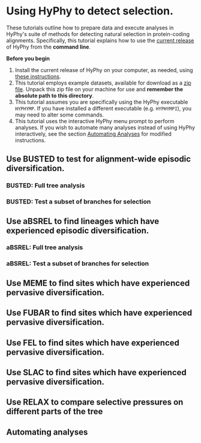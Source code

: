 Using HyPhy to detect selection.
=================================


These tutorials outline how to prepare data and execute analyses in HyPhy's suite of methods for detecting natural selection in protein-coding alignments. Specifically, this tutorial explains how to use the [current release](https://github.com/veg/hyphy/releases) of HyPhy from the **command line**. 

__Before you begin__


1. Install the current release of HyPhy on your computer, as needed, using [these instructions](../installation.md).
2. This tutorial employs example datasets, available for download as a [zip file](https://github.com/veg/hyphy-site/blob/master/docs/tutorials/files/tutorial_data.zip?raw=true). Unpack this zip file on your machine for use and **remember the absolute path to this directory**.
3. This tutorial assumes you are specifically using the HyPhy executable `HYPHYMP`. If you have installed a different executable (e.g. `HYPHYMPI`), you may need to alter some commands.
4. This tutorial uses the interactive HyPhy menu prompt to perform analyses. If you wish to automate many analyses instead of using HyPhy interactively, see the section [Automating Analyses](./current-release-tutorial/#automating-analyses) for modified instructions.




## Use BUSTED to test for alignment-wide episodic diversification.




### BUSTED: Full tree analysis

### BUSTED: Test a subset of branches for selection



## Use aBSREL to find lineages which have experienced episodic diversification.



### aBSREL: Full tree analysis
### aBSREL: Test a subset of branches for selection

## Use MEME to find sites which have experienced pervasive diversification.



## Use FUBAR to find sites which have experienced pervasive diversification.



## Use FEL to find sites which have experienced pervasive diversification.



## Use SLAC to find sites which have experienced pervasive diversification.



## Use RELAX to compare selective pressures on different parts of the tree



## Automating analyses














<!---------------- BELOW THIS LINE ARE OLD TUTORIALS ---------------->
<!--
__Notation__

Throughout the tutorial, we will use the following notation:

1. `filename` refers to a file on your computer and/or local file system. In general, HyPhy requires that *absolute paths* be specified for files.
2. **Option** refers to an analysis option that you will select when prompted by HyPhy.
3. *Menu item* refers to a menu option you will select in the Mac OS X or Windows GUI (Graphical User Interface) version of HyPhy,
or a command line you will supply in terminal with the command line version of HyPhy.
4. <tt>X</tt> refers to a model parameter X.
5. The following formatting denotes text output to the screen by HyPhy.

```
[BUSTED] Selected 35 branches as the test (foreground) set: RABENSBURG_ISOLATE,WNFCG,SPU116_89,Node11,Node9,KUNCG,Node8,..
[BUSTED] Obtaining initial branch lengths under the GTR model
[BUSTED] Log(L) = -7745.475588071066
[BUSTED] Fitting the unconstrained branch-site model
```



## Estimate a single alignment-wide &omega;.


For this example, we will use HyPhy to estimate a single alignment-wide $\omega$ for the example dataset `WestNileVirus_NS3.fas`. You can examine the contents of this file in a text editor. It contains a FASTA-formatted multiple sequence alignment followed by a corresponding newick-formatted tree.
    
1. Launch HyPhy from the command line by entering `HYPHYMP`. Provide the following options to the menu prompts:
    1. Enter `1` to select `Basic Analyses`.
    2. Enter `1` to select `Analyze codon data with a variety of standard models using a given tree.`
    3. Enter `1` to select the Universal genetic code.
    4. Enter the **absolute path** to your alignment file: `/path/to/downloaded/example/files/WestNileVirus_NS3.fas`.      
    5. This screen shows a variety of model options to fit to this dataset. We will use HyPhy's preferred model [MG94xREV](../methods/general.md). Select this option by entering `MG94CUSTOMCF3X4`.
    6. Enter `2`, which tells HyPhy that the estimated $\omega$ should be shared across the entire alignment tree.
    7. Enter the string `012345`, which tells HyPhy to use the GTR mutation model in the MG94 model.
    8. Enter `Y` to confirm that HyPhy should use the tree provided in the alignment file.
    9. Enter `Estimate` to tell HyPhy to use maximum likelihood to estimate and optimize branch lengths on the provided tree.
    
2. HyPhy will now perform your analysis, which should take several minutes (depending on your computer). 
    
3. Once the analysis has completed, output that looks like this will appear:
```
______________RESULTS______________
Log Likelihood = -6413.50468184347;
Shared Parameters:
R=0.008557848966878849
GT=0.2303600815210618
CT=1.979989664067556
CG=0.02076764883647483
AC=0.2428440082030551
AT=0.3056061615274677

Tree givenTree=((((((HNY1999:0.001101787189557129,NY99_EQHS:0.00108698796444847)Node6:0,NY99_FLAMINGO:0)Node5:0,MEX03:0.003274397587748566)Node4:0.001043699094072735,IS_98:0.002238969679775947)Node3:0.0108106327401535,PAH001:0.009947231998139823)Node2:0.006480815229843424,AST99:0.01679372620666718,((((RABENSBURG_ISOLATE:1.05102590132809,(WNFCG:0.01053193289945618,SPU116_89:0.00569613982107767)Node19:0.507068944265484)Node17:0.5772661357618611,KUNCG:0.08756311980263866)Node16:0.06947527827356371,(ETHAN4766:0.02385184540957046,(CHIN_01:0.01206163326344818,EG101:0.01506055273715259)Node25:0.007681688497219724)Node23:0.003442808476468687)Node15:0.01851421610241251,(((ITALY_1998_EQUINE:0.009037431851104481,PAAN001:0.007872553578665653)Node30:0.002694356278175029,(RO97_50:0.001642931262019352,VLG_4:0.00108305411902561)Node33:0.002794580801147744)Node29:0.0007243769694723316,KN3829:0.003058011972423634)Node28:0.01097965849521703)Node14:0.00929314901848397);
```
The **R** parameter represents your alignment-wide $\omega$. **Your result for this analysis is &omega; = 0.00856.**

Additional information reported here includes the following:

* **Log Likelihood** is the log likelihood of the model fit to your dataset.
* Parameters named **GT**, **CT**, etc. represent the nucleotide exchangeability rates inferred for the GTR mutation model component of the MG94 codon model.
* **Tree givenTree** is your provided tree with branch lengths have been optimized under the fitted MG94xREV model.

## Use BUSTED to test for alignment-wide episodic diversification.
------------------------------------------------------------------

>[BUSTED](../methods/selection-methods/#busted) is a method described in [Murrell et al](http://www.ncbi.nlm.nih.gov/pubmed/25701167). It has been extensively tested and shows better power and accuracy than either ["branch-site" models in PAML](http://mbe.oxfordjournals.org/content/24/5/1219.short), or the ["covarion" style models](http://mbe.oxfordjournals.org/content/early/2013/10/16/molbev.mst198). 

For this example, we will run BUSTED on the dataset `HIV.nex`, which includes partial clonal HIV-1 env sequences from epidemiologically linked partners (source/donor and recipient). We will run BUSTED in two ways:

* Run BUSTED to test for selection across the entire tree.
* Run BUSTED to test for selection on specific *a priori* selection of foreground branches.

### BUSTED: Full tree analysis

1. Launch HyPhy from the command line by entering `HYPHYMP`. Provide the following options to the menu prompts:
    1. Enter `10` to select `Positive Selection`.
    2. Enter `4` to select `Run the Branch-site Unrestricted Statistical Test for Episodic Diversification to test for evidence of episodic alignment-wide selective pressure.`
    3. Enter `1` to select the Universal genetic code.
    4. Enter the **absolute path** to your dataset (in this case, a NEXUS file): `/path/to/downloaded/example/files/HIV.nex`.      
    5. Enter `Y` to confirm that HyPhy should use the tree provided in the dataset file.
    6. Enter `1` to select `All` branches to test for selection with BUSTED.
    7. Enter `d` to indicate that your branch selection is complete. 

2. BUSTED will now run for a few minutes, outputting various status indicators as it proceeds. Once BUSTED completes, the total output will look like this:

```
[BUSTED] Selected 26 branches as the test (foreground) set: R20_239,R20_245,Node5,R20_240,R20_238,R20_242,Node4,R20_241,Node3,R20_243,Node2,R20_244,Node1,D20_233,D20_235,D20_236,D20_232,Node17,D20_234,D20_237,Node21,Node16,D20_230,D20_231,Node24,Node15 
[BUSTED] Obtaining initial branch lengths under the GTR model 
[BUSTED] Log(L) = -2114.132335772669 
[BUSTED] Fitting the unconstrained branch-site model 
[BUSTED] Log(L) = -2039.992959126133. Unrestricted class omega = 104.6591567580357 (weight = 0.02032866068122922) 
[BUSTED] Fitting the branch-site model that disallows omega > 1 among foreground branches 
[BUSTED] Log(L) = -2076.666683221396 
[BUSTED] Likelihood ratio test for episodic positive selection, p = 1.110223024625157e-16 
```

This result tells us a few things:

* A proportion of sites ($\sim 0.02032$) is evolving with $\omega > 1$ a subset of the branches, although we do not know which branches specifically.
* The performed Likelihood ratio test returned a P-value$=1.11\times10^{-16}$. This result means that disallowing positive selection results in a *significantly worse fit* to the data. **We therefore reject the null hypothesis that there is no episodic positive selection the alignment.**  

In addition to this output, HyPhy has also generated a [JSON](http://json.org) containing a more detailed analysis output. The JSON will be written to same directory as the *input alignment file*, with `BUSTED.json` appended to the file name. In this example the JSON file is named `/path/to/downloaded/example/files/HIV.nex.BUSTED.json`. You can visualize, explore, and obtain plots from this JSON file using the [HyPhy Vision web application](http://veg.github.io/hyphy-vision/pages/busted/).

### BUSTED: Test a subset of branches for selection

To test for a specific selection of branches, you can modify step **1.6** from the previous BUSTED example to instead select one or more branches of interest to define as the foreground set. 

Alternatively, you can directly annotate your tree with the flag `{FG}` at specific nodes to indicate foreground branches. The most convenient way to annotate your tree is with the web-based [phylotree widget](http://veg.github.io/phylotree.js/), as demonstrated:

![busted-selection](./rsrc/busted.gif).


If you label your tree in this manner, the branch selection prompt (step 1.6 above) will show a new menu where option `4` now tests only the foreground branches, rather than the full tree. All other aspects of the analysis will remain the same.

Example results for such an *a priori* analysis might look like the following:
 

1. Navigate to http://test.datamonkey.org, selected _BUSTED_ from the _Methods and Tools_ menu.
2. Choose the file to analyze on the next screen.
3. Use the analysis setup screen to select all the `source/donor` branches as the foreground (shift-click on the branches to add them to selection)
![BUSTED datamonkey](images/busted-datamonkey.png)
4. As the analysis runs, you will see a progress page looking something  like this
![BUSTED datamonkey progess](images/busted-datamonkey-progress.png)
5. When the analysis finishes, you will be directed to a results page, which is very similar to the web app referenced above

### Testing for selection on an *a priori* specified set of branches

The tree in the `HIV.nex` is annotated with {} to indicate the set of test ("foreground") branches (e.g. you can use this [widget](http://veg.github.io/phylotree.js/) to select foreground
branches and then export them to Newick using the *Newick:Export* menu dialog).

in this case the branch being tested is the *transmission* branch, i.e. the one separating the source/donor and the recipient in the phylogenetic tree.
BUSTED will only constrain &omega; < 1 on these branches (allowing the rest of the tree to have its own &omega; distribution) during testing.

An annotated Newick string looks like this (a single branch):

>((((((R20_239:0.001179071552709126,R20_245:0.003569393318767422):0.002373643652152119,R20_240:0.00354445225954759,
>R20_238:0,R20_242:0.007143686359514547):0.001169032517101171,R20_241:0.003555888002841892):0.001829250056707198,
>R20_243:0.006486065374683752):0.003845820830922537,R20_244:0.02113434306810657)**{Test}**:0.03269082780807394,
>D20_233:0.02550919363771013,(((D20_235:0,D20_236:0,D20_232:0):0.006433904687642939,
>(D20_234:0,D20_237:0):0.005843978498632621):0.01022675723558638,
>(D20_230:0.02979851732996924,D20_231:0.006905678660095517):0.02444611465196596):0.005946252173834307);

Repeat the analysis from the previous section, choosing option 4 (**Set Test**) in step 5.
Note that you could also manually select the set of branches to test in the same dialog.

The results of this *a priori* analysis are

```
[BUSTED] Selected 1 branches as the test (foreground) set: Node1 
[BUSTED] Obtaining initial branch lengths under the GTR model 
[BUSTED] Log(L) = -2114.13233621422 
[BUSTED] Fitting the unconstrained branch-site model 
[BUSTED] Log(L) = -2031.302017161514. Unrestricted class omega = 524.9720891747666 (weight = 0.07815647810018292) 
[BUSTED] Fitting the branch-site model that disallows omega > 1 among foreground branches 
[BUSTED] Log(L) = -2050.101940483789 
[BUSTED] Likelihood ratio test for episodic positive selection, p = 6.843795752331516e-09 
```

Running BUSTED to test this specified branch set for selection tells us the following information:

* A proportion of sites ($\sim 0.078$) is evolving with $\omega > 1$ on the *specified* set of foreground branch(es).
* The performed Likelihood ratio test returned a P-value$=6.84\times10^{-9}$. This result means that disallowing positive selection results in a *significantly worse fit* to the data. **We therefore reject the null hypothesis that there is no episodic positive selection on the specified foreground branch(es).**  


#### Questions.

0. Use the [web app](http://veg.github.io/hyphy-vision/pages/busted/) to visualize the JSON result file from this analysis and
compare the inferred &omega; distributions for the foreground and background branches.
1. Explain why the log-likelihood for the unconstrained model is higher for the case when *a priori* branches are tested?
2. Do these results suggest that the transmission branch is evolving differently from the rest of the tree?
3. If the *a priori* analysis had a negative result (no selection along the transmission branch), might it still be possible to
find evidence of selection in the **All** branches analysis?

## Use aBSREL to find lineages which have experienced episodic diversification.

>[aBSREL](../methods/selection-methods/#absrel) is a method described in [Smith et al](http://www.ncbi.nlm.nih.gov/pubmed/25697341). It is an extension of our popular [BS-REL model](http://www.ncbi.nlm.nih.gov/pubmed/21670087), which performs a complexity analysis and model selection prior to doing hypothesis testing. It runs much faster than BS-REL and has better statistical properies.

For this example, we will run aBSREL on the dataset `HIV.nex`, which includes partial clonal HIV-1 env sequences from epidemiologically linked partners (source/donor and recipient). Note that this analysis differs from the BUSTED example described above because aBSREL will scan the phylogeny
for all the branches where selection may have operated. As with BUSTED, we will run aBSREL in two ways:

* Run aBSREL to test for selection by scanning all branches in the tree.
* Run BUSTED to test for selection by testing only an *a priori* selection of branches. This approach of analysis will have increased power to detect lineage-specific selection.

### aBSREL: Full tree analysis

1. Launch HyPhy from the command line by entering `HYPHYMP`. Provide the following options to the menu prompts:
    1. Enter `10` to select `Positive Selection`.
    2. Enter `1` to select `Use the random effects branch-site model (2010) to find lineages subject to episodic selection.`
    3. Enter `1` to select the Universal genetic code.
    4. Enter `1` to use the aBSREL method (instead of the older BS-REL method) 
    5. Enter `2` to assume that synonymous rates (*dS*) do not vary across sites (only *dN* will vary). You may select option `1`, although aBSREL will run much more slowly without substantial benefit. 
    6. Enter the **absolute path** to your dataset (in this case, a NEXUS file): `/path/to/downloaded/example/files/HIV.nex`.      
    7. Enter `Y` to confirm that HyPhy should use the tree provided in the dataset file. 
        * **Importantly**, if you have modified the tree in this NEXUS file for use with BUSTED or RELAX (e.g. branch annotations), **enter** `N` and instead provide the tree file `/path/to/downloaded/example/files/HIV.nwk` (a clean newick tree file) at the next menu prompt. 
    8. Enter `2` to select `All` branches to test for selection with aBSREL.
    9. Enter `d` to indicate that your branch selection is complete. 
    10. Enter an **absolute path** to a file where aBSREL output should be saved, for example `/path/to/downloaded/example/files/HIV.nex.aBSREL`.

2. The analysis will now run for several (many) minutes and produce a lot of diagnostic output while running, corresponding to aBSREL analysis stages:
    1. `[PHASE 0]`: As the initial phase, aBSREL fits the standard [MG94xREV](../methods/general.md) model to estimate a single $\omega$ for each branch and prints out model fit statistics. This is the simplest model that can be selected by aBSREL.
    2. `[PHASE 1]`: aBSREL then sorts all the branches by length (longest first), and tries to greedily add $\omega$ categories to one branch at a time, until the addition is no longer justified by AIC<sub>c</sub> scores.
    3. `[INFERRED MODEL COMPLEXITY]`: When aBSREL has determined the optimal number of $\omega$ categories at each branch, a summary of inferred model complexity will be printed to the screen.
    4. `[PHASE 2]`: Next, aBSREL optimizes all model parameters for the branch models determined in `[PHASE 1]`.
    5. Next, aBSREL will test all the branches selected in step 1.8 above (in this example, *All* branches) to see if there is a proportion of sites
with $\omega > 1$ along that branch. aBSREL further assesses, using branch-specific Likelihood ratio tests, whether disallowing any categories of $\omega>1$ would result in a significantly worse fit to the data. Note that, as a shortcut, aBSREL will only perform the LRT for a branch if it indeed contained sites with $\omega > 1$. **This is the most time consuming phase of the analysis.** aBSREL prints a running tally to the screen as tests proceed, including the rate distribution inferred for a particular branch under the null model (e.g. $\omega \leq 1$) the branch's **uncorrected** p-value. Branches not tested will show p-value=0.5.

3. Once the analysis completes, aBSREL will print out the list of all branches with p-values below 0.05 **after** 
applying the [Holm-Bonferroni multiple testing correction](http://en.wikipedia.org/wiki/Holm–Bonferroni_method), and a CPU time report indicating how long each step of the analysis took:

```
Summary of branches under episodic selection (26 were tested, of which 14 required optimizations) :
	Node1 p = 2.143165644952205e-10
	Node16 p = 0.0002007962489750659
	D20_233 p = 0.0006790829268799037


 === CPU TIME REPORT === 
	MG94 model fit : 00:00:52
	Rate class complexity analysis : 00:04:58
	aBSREL model fit : 00:01:46
	Individual branch selection testing : 00:12:02
	Total time : 00:28:26
```

Our aBSREL analysis determined that **three** branches with evidence of episodic diversifying selection were identified: Node1, D20_233, and Node16. aBSREL will have generated four additional files named as `PREFIX.extension` where PREFIX is the file name chosed in step 10 above (here, PREFIX is `/path/to/downloaded/example/files/HIV.nex.aBSREL`):

* `PREFIX.json`: a JSON file storing all the relevant analysis output. You can visualize, explore, and obtain plots from this JSON file using the [HyPhy Vision web application](http://veg.github.io/hyphy-vision/pages/absrel/). 
* `PREFIX`: a CSV file containing branch-by-branch output (similar to what is shown in the _Table_ tab of the HyPhy Vision web application).
* `PREFIX.mglocal.fit` : A HyPhy batch file containing the model fit (including all parameter estimates) of `[PHASE 0]` (only branch variation). This is a NEXUS file with a private NEXUS HyPhy block.
* `PREFIX.fit` : A HyPhy batch file containing the model fit (including all parameter estimates) of `[PHASE 2]` (unconstrained branch-site model). This is a NEXUS file with a private NEXUS HyPhy block.


### aBSREL: Test a subset of branches for selection


To test for a specific selection of branches, you can modify step **1.8** from the previous aBSREL example to instead select one or more branches of interest to test for selection. All other aspects of analysis will remain the same, except runtime will be faster because fewer tests are performed.

## Use FUBAR to find sites which have experienced pervasive diversification.


>[FUBAR](../methods/selection/#fubar) is described in [Murrell et al.](http://mbe.oxfordjournals.org/content/30/5/1196) which is intended to supersede (owing to its remarkable speed and statistical performance), previous REL, SLAC, and and FEL methods (although note SLAC and FEL may still be used). Because of its exceptionally fast runtime, FUBAR is particularly useful for extremely large datasets.


For this example, we will run FUBAR on the dataset `WestNileVirus_NS3.fas` to identify sites which have experienced pervasive diversification over the entire tree. For reference, an analysis by [Brault et al.](http://www.ncbi.nlm.nih.gov/pmc/articles/PMC2291521/) using our older counting method [SLAC](../methods/selection/#slac) found a single site (249) subject to pervasive positive selection.


1. Launch HyPhy from the command line by entering `HYPHYMP`. Provide the following options to the menu prompts:
    1. Enter `12` to select `Selection/Recombination`.
    2. Enter `1` to select `Detect site-specific pervasive diversifying and purifying selection using the FUBAR (Fast Unbiased Bayesian AppRoximate) method on a multiple partition data set, e.g. produced by GARD.`  Note that, as suggested by the text, FUBAR can account for the confounding effect of recombination, although it is not necessary to run GARD if recombination is not suspected.
    3. Enter `1` to select the Universal genetic code.
    4. Enter `1` to specify that a single dataset is being analyzed. Note that more could be specified, for example as outputted by GARD in the event of detected recombination.
    5. Enter the **absolute path** to your dataset (in this case, a FASTA file with embedded tree): `/path/to/downloaded/example/files/WestNileVirus_NS3.fas`.      
    6. Enter `Y` to confirm that HyPhy should use the tree provided in the dataset file. 

2. At this point, FUBAR will begin to run interactively. Analysis phases will be performed with intermittent prompts asking for additional instructions.
    * `[FUBAR PHASE 1]`: FUBAR wherein a nucleotide GTR model is fit to the data. Results from the GTR model fit are saved in the indicated file.
3. Once `[FUBAR PHASE 1]` is complete, enter `20` as the default grid size. This is the default FUBAR setting, meaning that a 20x20 grid of discrete *dN* and *dS* values will be used during selection inference. `[FUBAR PHASE 2]` will now proceed.
4. Once `[FUBAR PHASE 2]` is complete, respond to the following prompts:
    1. Enter `5` as the default number of MCMC chains to run. 
    2. Enter `2000000` as the default length for each MCMC chain.
    3. Enter `1000000` as the default number of MCMC samples to discard as burnin.
    4. Enter `100` as the default number of samples to draw from each MCMC chain.
    5. Enter `0.5` as the default concentration parameter of the Dirichlet prior. `[FUBAR PHASE 3]` will now proceed to run the MCMC chains using these specified parameters. 

5. Finally, FUBAR will finish and provide a report of sites it identified under pervasive selection:

```
[RESULTS] At posterior probability >= 0.9 there were 1 sites under diversifying positive selection, of which  0.01 [0 - 0] are expected to be false positives.

Codon	Prob[dN/dS>1]	EBF[dN/dS]>1	PSRF	N_eff
249	0.9884428021898912	595.8810841395058	1.023623280459778	90.63329322769367
```

This output tells us that a single site, codon 249, has experienced diversifying positive selection (note that this is the same site as previously found by [Brault et al.](http://www.ncbi.nlm.nih.gov/pmc/articles/PMC2291521/). FUBAR will have generated several additional files named `PREFIX.extension`, where PREFIX is the name of your datafile (here, PREFIX is `/path/to/downloaded/example/files/WestNileVirus_NS3.fas`):

* `PREFIX.fubar.csv`: **The primary result file** is a CSV of site-specific inferences, including inferences rates (where `alpha` is *dS* and `beta` is *dN*), and the column `Prob[alpha<beta]` gives the posterior probability that this site is under positive diversifying selection.
* `PREFIX.gtr_fit`: A HyPhy batch file containing the nucleotide GTR model fit during `[FUBAR PHASE 1]`. This is a NEXUS file with a private NEXUS HyPhy block.
* `PREFIX.codon_fit`: A HyPhy batch file containing the [MG94xREV](../methods/general.md) model fit during `[FUBAR PHASE 2]`. This is a NEXUS file with a private NEXUS HyPhy block.
* `PREFIX.samples*`: Text files containing information pertaining to MCMC samples. Generally you will not need these files.
* `PREFIX.grid_info`: A text file containing information pertaining to the 20x20 rate grid. Generally you will not need this file.



### Questions

1. Try the same analysis with different grid sizes (5,10,30).
  * How do the run times change?
  * Are the results robust to the choice of N?
2. Run FUBAR with using the same settings on a large HIV RT dataset (>400 sequences) `HIV_RT.nex`, which was previously analyzed by us using a [dedicated method for finding directional selection, MEDS] (http://www.ploscompbiol.org/article/info%3Adoi%2F10.1371%2Fjournal.pcbi.1002507).
  * How does FUBAR time scale with the number of sequences?
  * How does the list of sites found by FUBAR compare with the MEDS paper?
  * And with the list of sites known for their as resistance associated for [NNRTI](http://hivdb.stanford.edu/DR/NNRTIResiNote.html) and [NRTI](http://hivdb.stanford.edu/DR/NRTIResiNote.html)?
3. Explore the effect of correcting for recombination with partitioning, by running FUBAR on `CVV_G.fas` [no partitioning] and `CVV_G_GARD.nex` [partitioning into non-recombinant fragments using GARD]. How different are the lists of sites produced by the analyses?

## Use MEME to find sites which have experienced episodic diversification.

>[MEME](../methods/selection/#meme) is described in [Murrell et al.](http://www.plosgenetics.org/article/info%3Adoi%2F10.1371%2Fjournal.pgen.1002764) and is our default recommendation for finding individual sites under selection. It is MUCH slower than FUBAR, however, so there's room for both.

For this example, we will run MEME on the dataset `WestNileVirus_NS3.fas` to identify sites which have experienced episodic positive selection. Analyzing this data with MEME will find sites where selection operated along a subset of branches, while the rest of the tree may have been strongly conserved (in **addition** to the type of sites found by FUBAR). MEME tests each individual site separately; it runs quite slowly on a desktop, but very quickly on a cluster. You may also run MEME on [datamonkey](www.datamonkey.org) to speed up the process. MEME requires a lot of user input (this is a legacy issue and will be addressed in the upcoming HyPhy v3 release).


1. Launch HyPhy from the command line by entering `HYPHYMP`. Provide the following options to the menu prompts:
    1. Enter `10` to select `Positive Selection`.
    2. Enter `9` to select `Quickly test for positive selection using several approaches`.
    3. Enter `1` to select the Universal genetic code.
    4. Enter `1` to indicate a New Analysis is being performed.
    5. Enter the **absolute path** to your dataset (in this case, a FASTA file with embedded tree): `/path/to/downloaded/example/files/WestNileVirus_NS3.fas`.  
    6. Enter `2` to specify a Custom nucleotide model.
    7. Enter the string `012345`, which tells HyPhy to use the GTR mutation model as its custom nucleotide model (resulting in an [MG94xREV](../methods/general) fit.
    8. Enter `Y` to confirm that HyPhy should use the tree provided in the dataset file. 
    9. Enter a file name to save the (intermediate) GTR mutation model fit. For example, `/path/to/downloaded/example/files/WestNileVirus_NS3.fas.nuc_fit` is a good option. Generally, you will not need this file but it will be provided in case you wish to restart/repeat an analysis (Enter `2` in step 1.4 above).
    10. Enter `5` for `Estimate dN/dS only` 
    11. Enter `11` to specify the MEME method. Note that, if you were to want to run the methods [FEL](../methods/selection/#fel) or [SLAC](../methods/selection/#fel), you could instead enter `5` (FEL without *dS* variation), `6` (FEL with *dS* variation), or `1` (SLAC) at this prompt instead.
2. HyPhy will now proceed to fit an initial nucleotide and global codon model, producing the following output:

        ______________READ THE FOLLOWING DATA______________
            19 species:{RABENSBURG_ISOLATE,WNFCG,SPU116_89,KUNCG,ITALY_1998_EQUINE,PAAN001,KN3829,RO97_50,VLG_4,AST99,PAH001,MEX03,IS_98,HNY1999,NY99_EQHS,NY99_FLAMINGO,ETHAN4766,CHIN_01,EG101};
            Total Sites:1857;
            Distinct Sites:357

            Phase 1:Nucleotide Model (010010) Model Fit

            -7842.44514029565

            Phase 2:MG94x(010010) Model Fit

            Phase 3:Estimating dN/dS

            Nuc->codon scaling factor:3.363225425621389
            Raw scaling factor:3.363225425621389
            Tree scaling factor(S): 1

            Using dN/dS=0.02413010970256795
            Codon model:-6578.11643060985


3. You will then see two additional prompts:
    1. Enter `0.1` (or any other reasonable threshold) as the Significance Level. Here, the default is 0.1 (rather than perhaps more traditional 0.05) because MEME is a conservative test on small alignments and 0.05 may be too stringent a threshold.
    2. Enter `N` to not save fit files for individual codons. These many files will generally not be needed.
4. MEME will now run to completion and will print site-specific inferences to screen as they are completed, for example:

        [RETUNING BRANCH LENGTHS AND NUCLEOTIDE RATES UNDER THE CODON MODEL]
        IMPROVED Log(L) BY 125.2787507415687 POINTS
        | Codon:    1| Beta1:       0.00| P(Beta1):  0.93| Beta2:       0.00| P(Beta2):  0.07| alpha:       0.18| LRT:   0.00| p:  1.00| Log(L): -5.91
        | Codon:    2| Beta1:       0.00| P(Beta1):  0.93| Beta2:       0.00| P(Beta2):  0.07| alpha:       2.13| LRT:   0.00| p:  1.00| Log(L): -16.18
        | Codon:    3| Beta1:       0.00| P(Beta1):  0.93| Beta2:       0.00| P(Beta2):  0.07| alpha:       0.37| LRT:   0.00| p:  1.00| Log(L): -7.96
        | Codon:    4| Beta1:       0.00| P(Beta1):  0.93| Beta2:       0.00| P(Beta2):  0.07| alpha:       1.88| LRT:   0.00| p:  1.00| Log(L): -19.68


5. When finished, MEME issues a final prompt for a CSV file name in which this site-specific information will be saved. For example, `/path/to/downloaded/example/files/WestNileVirus_NS3.fas.MEME.csv` is a good option to provide here. 
    
6. You should now see the final output printed to the screen, corresponding to the codon(s) that MEME identified as under selection:
```
| Codon:  249| Beta1:       0.86| P(Beta1):  0.00| Beta2:       2.50| P(Beta2):  1.00| alpha:       0.00| LRT:   7.62| p:  0.01| Log(L): -33.85 *P
```

This information, along with information for all other codon sites, will be in the final CSV file whose name you specified in step 3. Provided information in this output and in the CSV files includes the following columns:

* `alpha`: The estimate for the synonymous rate at the given site (*dS*). This value is shared across all branches.
* `Beta1`: The estimate for the first nonsynonymous rate (*dN*) category at the given site. By definition, this parameter is constrained as Beta1 &le; alpha.
* `P(Beta1)`: The proportion of branches at the given site which MEME estimated to evolve with the rate Beta1.
* `Beta2`: The estimate for the second nonsynonymous rate (*dN*) category at the given site. By definition, this parameter is unconstrained (can be any value).
* `P(Beta2)`: The proportion of branches aat the given site which MEME estimated to evolve with the rate Beta2.
* `LRT` is the likelihood ratio test statistic obtained by testing the relative fit of the full model to the null model which constrains Beta2 &le; alpha
* `p` is the p-value for positive selection at this site. if `*P` is displayed at the end of the line, the p-value is at or below the selected threshold for positive selection.



### Questions

1. Find sites detected as selected by MEME, but not by FUBAR. What makes them different from those which are detected by both methods?
2. Using R (or another data analysis package), plot how LRT (or p-value) varies over sites.
3. Is `(1-p)` [p-value] of MEME correlated with the posterior probability of positive selection derived by FUBAR (use a non-parametric association test, e.g. rank correlation)? Use the CSV files generated by each analysis to import the results into a statistical package for analysis.

## Use FEL or SLAC to find sites which have experienced pervasive diversification.

>[FEL](../methods/selection/#fel) and [SLAC](../methods/selection/#slac) are described in [Pond and Frost]( https://doi.org/10.1093/molbev/msi105). These are the original HyPhy methods for detecting individual sites under selection across the entire phylogeny. We strongly recommend using MEME or FUBAR instead of either of these methods, but they remain available if you still wish to use them.

Running FEL and SLAC require almost identical steps as MEME (see above). Therefore, you should begin a FEL/SLAC analysis by following menu prompt instructions 1.1-1.10, as described in the MEME tutorial. At step 1.11, you will be prompted to select a specific method for positive selection inference:

### Running FEL
1. To run FEL, enter either `5` (One-rate FEL, i.e. without *dS* variation) or `6` (Two-rate FEL, i.e. with *dS* variation) when you see the prompt `Ancestor Counting Options`. For selection inference, we strongly recommend running a two-rate FEL (option `6`).
2. HyPhy will proceed to fit the initial nucleotide and global codon models. You will then see a prompt for the Significance level, for which you may enter a preferred p-value threshold (default is `0.1`).
3. If you have selected option `6` for a two-rate FEL, you will see an additional prompt asking about `Branch Options`. To test the whole tree for selection, enter `1` here for `All branches`. If you selected option `5` for a one-rate FEL, this prompt will not appear.
4. Enter `1` to analyze all branches. 
5. FEL will now run to completion. As it runs, FEL will print site-specific inferences to the screen, for example:

        [RETUNING BRANCH LENGTHS AND NUCLEOTIDE RATES UNDER THE CODON MODEL]
        IMPROVED Log(L) BY 125.2787507415687 POINTS
        | Codon:    1| dN/dS:       0.00| dN:  0.00| dS:  0.18| dS(=dN):  0.05| Log(L):      -5.91| LRT:  2.38| p:  0.12
        | Codon:    2| dN/dS:       0.00| dN:  0.00| dS:  2.13| dS(=dN):  0.18| Log(L):     -16.18| LRT:  8.75| p:  0.00 *N
        | Codon:    3| dN/dS:       0.00| dN:  0.00| dS:  0.37| dS(=dN):  0.06| Log(L):      -7.96| LRT:  2.89| p:  0.09 *N
        | Codon:    4| dN/dS:       0.00| dN:  0.00| dS:  1.88| dS(=dN):  0.33| Log(L):     -19.68| LRT:  9.43| p:  0.00 *N


6. When finished, FEL issues a final prompt for a CSV file name in which this site-specific information will be saved. For example, `/path/to/downloaded/example/files/WestNileVirus_NS3.fas.FEL.csv` is a good option to provide here.

This final FEL results file will have several columns:

* `Codon`: The codon site. 
* `dN/dS`: The resulting $\omega$ estimate for this site.
* `dN`: The estimated *dN* parameter at this site. 
* `dS`: The estimated *dS* parameter at this site. 
* `dS=dN`: The rate estimate under the null model of evolution where the constraint $dS=dN$ is enforced. Generally this is not needed. 
* `LRT`: The likelihood ratio test statistic for comparing null and alternative models to test for selection.
* `p-value`: The resulting p-value from the LRT used to test for selection. If this row shows a value $dN/dS > 1$ and a p-value below your specified threshold, then the site is positively selected.
* `Full Log(L)`: The log likelihood for the alternative model fit. 

Note that one-rate FEL result files will only contain these columns:

* `dN/dS`
* `LRT`
* `p-value`
* `Log(L)`. This column is the same as `Full Log(L)`, except with a different name.


### Running SLAC
1. To run SLAC, enter `1` when you see the prompt `Ancestor Counting Options`, to select the option `Single Ancestor Counting`.
2. HyPhy will proceed to fit the initial nucleotide and global codon models. You will then see a prompt for `SLAC Options`, for which you should enter `1` for `Full tree`. The other choice, `Tips vs Internals`, is mostly useful for certain viral sequence, e.g. influenza, analyses but is usually not relevant.
3. Enter `1` to select `Averaged` treatment of ambiguities.
4. Enter `1` for the `Approximate` test statistic.
5. Provide the Significance level of `0.1`.
6. SLAC will now run to completion, very quickly, and print site-specific information about selection inference. At the top of this printed information is a summary about sites determined to be under positive/negative selection. The top portion of this information should look like this:

        ******* FOUND NO POSITIVELY SELECTED SITES ********


        ******* FOUND 175 NEGATIVELY SELECTED SITES ********


        +--------------+--------------+--------------+--------------+
        | Index        | Site Index   | dN-dS        | p-value      | 
        +--------------+--------------+--------------+--------------+
        |            1 |     2.000000 |    -3.000000 |     0.037037 |
        +--------------+--------------+--------------+--------------+
        |            2 |     4.000000 |    -2.571328 |     0.073792 |
        +--------------+--------------+--------------+--------------+

7. Finally, You will then see a prompt for `Output Options` where more detailed result information. Select option `2` to export result to file. You will then be prompted for a file name for this output (tab-delimited file). For example, `/path/to/downloaded/example/files/WestNileVirus_NS3.fas.SLAC.txt` is a good option to provide here.

This final SLAC results file will have several columns, where rows are ordered as codon sites in your alignment:

* `Observed S Changes`: The total *count* of synonymous changes at this site
* `Observed NS Changes`: The total *count* of nonsynonymous changes at this site
* `E[S Sites]`: The expected number of "synonymous sites" (i.e. opportunities for synoynymous change) at this site. This quantity is used to normalize synonymous substitution counts to obtain a *dS* value.
* `E[NS Sites]`: The expected number of "nonsynonymous sites" (i.e. opportunities for nonsynoynymous change) at this site. This quantity is used to normalize nonsynonymous substitution counts to obtain a *dN* value.
* `Observed S. Prop.`: The proportion of observed changes which were synonymous.
* `P{S}`: The proportion of substitutions expected to be synonymous under neutral evolutuion.
* `dS`: The estimated (by counting) dS value at this site.
* `dN`: The estimated (by counting) dN value at this site.
* `dN-dS`: The difference between dN and dS values.
* `P{S leq. observed}`: The probability of getting as many or *fewer* synonymous changes observed at this site, under a binomial distribution.
* `P{S geq. observed}`: The probability of getting as many or *more* synonymous changes observed at this site, under a binomial distribution.
* `Scaled(dN-dS)`: The difference between dN and dS values, normalized by the total tree length (sum of optimized branch lengths).

## Use RELAX to compare selective pressures on different parts of the tree

>[RELAX](../methods/selection/#relax) is a method described in [Wertheim et al](http://www.ncbi.nlm.nih.gov/pubmed/25540451). It is based on the [BS-REL model](http://www.ncbi.nlm.nih.gov/pubmed/21670087) branch site framework, but the tree is partitioned (a priori) into non-overlapping sets of branches, and the separate distributions of &omega; are fitted to each set and compared for relative _relaxation_ (&omega; values contract to 1) or _intensification_ (&omega; values move away from 1).

For this example, we will run RELAX on the dataset `HIV.nex`, which includes partial clonal HIV-1 env sequences from epidemiologically linked partners (source/donor and recipient). We will specifically test if natural selection in the recipient (`R` branches) and in the source/donor (`D` branches) operate at different intensities. Importantly, this analysis will **not** use the tree provided in `HIV.nex`, but instead a different tree available in the example file `HIV-relax.nwk`. This file contains a newick phylogeny whose branches have been annotated as either `{Recipient}` or `{Donor}`. These labels were applied using this web-based [phylotree widget](http://veg.github.io/phylotree.js/).

1. Launch HyPhy from the command line by entering `HYPHYMP`. Provide the following options to the menu prompts:
    1. Enter `10` to select `Positive Selection`.
    2. Enter `10` to select ` Test whether selected branches are under relaxed or intensified selection against reference branches`.
    3. Enter `1` to select the Universal genetic code.
    4. Enter the **absolute path** to your dataset (in this case, a NEXUS file): `/path/to/downloaded/example/files/HIV.nex`.
    5. Enter `N` to opt **not** to use the tree found in the data file.
    6. Enter the **absolute path** to the newick tree file which has been annotated for use in RELAX: `/path/to/downloaded/example/files/HIV-relax.nwk`.
    7. Enter `3` to select the branches labeled `Recipient` as your test set of branches ("T set").
    8. Enter `2` to select the branches labeled `Donor` as your reference set of branches ("R set").
    9. Enter `2` to execute only the `Minimal` analysis type. Note that entering `1` for `All` tests will additionally run additional descriptive models described [here](../methods/selection/#relax).
2. RELAX will now begin to run and output information to the screen as it proceeds to completion:
        
        [RELAX] Obtaining branch lengths under the GTR model 
        [RELAX] Log(L) = -2114.132338088236 
        [RELAX] Obtaining omega and branch length estimates under the partitioned MG94xGTR model 
        [RELAX] Log(L) = -2076.093223041783 
        [RELAX] Fitting the RELAX null model 
        [RELAX] Log(L) = -2031.204697143867 
        [RELAX] Fitting the RELAX alternative model 
        [RELAX] Log(L) = -2024.075837744705. Relaxation parameter K = 0.4389230603260226 
        [RELAX] Likelihood ratio test for relaxation on Test branches, p = 0.0001594057084282063 

    The output provides several pieces of information:
    
    * The alternative model that selection was relaxed/intensified along the "test" branches significantly outperformed the null model with a P-value=$1.59\times10^{-4}$, as assessed with the likelihood ratio test. **We therefore reject the null hypothesis that selection intensity has not shifted from the reference to the test branches.**
    * RELAX estimated the *selection intensity parameter* value of **K=0.439** (note that K=1 is RELAX's null hypothesis). Because K is *less than 1*, we can infer that selection **was relaxed/was weaker** along the test than on the reference branches. In other words, $\omega$ rates "shrank" towards 1 on the test branches compared to the reference branches. 


Like in other analyses, HyPhy will generate a JSON file, in this case called `HIV.nex.RELAX.json`, in the same directory where the original dataset `HIV.nex` is located. This JSON file contains all the relevant analysis output, and can visualize, explore, and obtain plots from this JSON file using the [HyPhy Vision web application](http://veg.github.io/hyphy-vision/pages/relax/). 

## Automating analyses

All above examples use HyPhy interactively. This approach, however, may be exceptionally tedious if you have many datasets to analyze (or if you don't want to use HyPhy interactively). In this case, it would be better to automate analyses in HyPhy. The best way to accomplish this goal is by **piping** arguments (`|` symbol) into HyPhy. 

For example, if you look through the BUSTED tutorial above, you will see these options provided to the interactive HyPhy session, in order:

1. `10` 
2. `4`
3. `1` 
4. `/path/to/downloaded/example/files/HIV.nex`  
5. `Y`
6. `1`
7. `d`

You can combine all of these input options in a single HyPhy call:
```
echo `(echo "10"; echo "4"; echo "1"; echo "/path/to/downloaded/example/files/HIV.nex"; echo "Y"; echo "1"; echo "d") | HYPHYMP`
```

If you have several datasets to analyze, a for-loop may come in handy:
```
# Path to files of interest
FILEPATH=/absolute/path/to/directory/with/all/your/files/

# Run BUSTED on all files $FILEPATH/*.fas
for FILE in `ls $FILEPATH/*.fas`; do
    echo "Running BUSTED on $FILE"
    echo `(echo "10"; echo "4"; echo "1"; echo $FILE; echo "Y"; echo "1"; echo "d") | HYPHYMP`
done
```


-->
